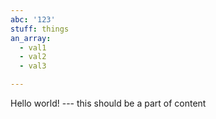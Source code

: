 ```yaml
---
abc: '123'
stuff: things
an_array:
  - val1
  - val2
  - val3

---
```

Hello world! --- this should be a part of content
